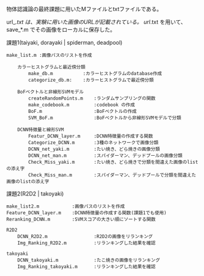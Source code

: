 物体認識論の最終課題に用いたMファイルとtxtファイルである。

url_*.txt は、実験に用いた画像のURLが記載されている。
url*.txt を用いて、save_*.m でその画像をローカルに保存した。

課題1(taiyaki, dorayaki  | spiderman, deadpool)
   
    make_list.m :画像パスのリストを作成

        カラーヒストグラムと最近傍分類
            make_db.m           :カラーヒストグラムのdatabase作成
            categorize_db.m:    :カラーヒストグラムで最近傍分類

        BoFベクトルと非線形SVMモデル
            createRandomPoints.m    :ランダムサンプリングの関数
            make_codebook.m         :codebook の作成
            BoF.m                   :BoFベクトルの作成
            SVM_BoF.m               :BoFベクトルから非線形SVMモデルで分類

        DCNN特徴量と線形SVM
            Featur_DCNN_layer.m     :DCNN特徴量の作成する関数
            Categorize_DCNN.m       :3種のネットワークで画像分類
            DCNN_net_yaki.m         :たい焼き、どら焼きの画像分類
            DCNN_net_man.m          :スパイダーマン、デッドプールの画像分類
            Check_Miss_yaki.m       :たい焼き、どら焼きで分類を間違えた画像のlistの添え字
            Check_Miss_man.m        :スパイダーマン、デッドプールで分類を間違えた画像のlistの添え字


課題2(R2D2  | takoyaki)

    make_list2.m            :画像パスのリストを作成
    Feature_DCNN_layer.m    :DCNN特徴量の作成する関数(課題1でも使用)
    Reranking_DCNN.m        :SVMスコアの大きい順にソートする関数

    R2D2
        DCNN_R2D2.m                 :R2D2の画像をリランキング
        Img_Ranking_R2D2.m          :リランキングした結果を確認
    
    takoyaki
        DCNN_takoyaki.m             :たこ焼きの画像をリランキング
        Img_Ranking_takoyaki.m      :リランキングした結果を確認
